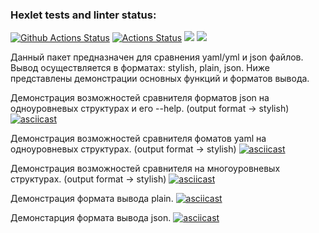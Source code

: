 ### Hexlet tests and linter status:
[![Github Actions Status](https://github.com/hexlet-boilerplates/python-package/workflows/Python%20CI/badge.svg)](https://github.com/hexlet-boilerplates/python-package/actions)
[![Actions Status](https://github.com/LilDrugHill/python-project-lvl2/workflows/hexlet-check/badge.svg)](https://github.com/LilDrugHill/python-project-lvl2/actions)
<a href="https://codeclimate.com/github/LilDrugHill/python-project-lvl2/maintainability"><img src="https://api.codeclimate.com/v1/badges/3e23f9b8ad8ab9f29449/maintainability" /></a>
<a href="https://codeclimate.com/github/LilDrugHill/python-project-lvl2/test_coverage"><img src="https://api.codeclimate.com/v1/badges/3e23f9b8ad8ab9f29449/test_coverage" /></a>

Данный пакет предназначен для сравнения yaml/yml и json файлов. Вывод осуществляется в форматах: stylish, plain, json.
Ниже представлены демонстрации основных функций и форматов вывода.


Демонстрация возможностей сравнителя форматов json на одноуровневых структурах и его --help. (output format -> stylish)
[![asciicast](https://asciinema.org/a/496864.svg)](https://asciinema.org/a/496864)


Демонстрация возможностей сравнителя фоматов yaml на одноуровневых структурах. (output format -> stylish)
[![asciicast](https://asciinema.org/a/497083.svg)](https://asciinema.org/a/497083)


Демонстрация возможностей сравнителя на многоуровневых структурах. (output format -> stylish)
[![asciicast](https://asciinema.org/a/500055.svg)](https://asciinema.org/a/500055)


Демонстрация формата вывода plain.
[![asciicast](https://asciinema.org/a/507148.svg)](https://asciinema.org/a/507148)


Демонстарция формата вывода json.
[![asciicast](https://asciinema.org/a/507155.svg)](https://asciinema.org/a/507155)
